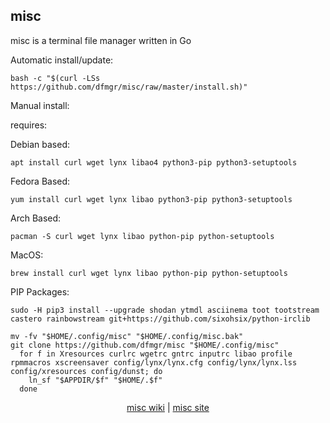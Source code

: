 ## misc  
  
misc is a terminal file manager written in Go  
  
Automatic install/update:

```shell
bash -c "$(curl -LSs https://github.com/dfmgr/misc/raw/master/install.sh)"
```

Manual install:
  
requires:

Debian based:

```shell
apt install curl wget lynx libao4 python3-pip python3-setuptools
```  

Fedora Based:

```shell
yum install curl wget lynx libao python3-pip python3-setuptools
```  

Arch Based:

```shell
pacman -S curl wget lynx libao python-pip python-setuptools
```  

MacOS:  

```shell
brew install curl wget lynx libao python-pip python-setuptools
```

PIP Packages:

```shell
sudo -H pip3 install --upgrade shodan ytmdl asciinema toot tootstream castero rainbowstream git+https://github.com/sixohsix/python-irclib
```

```shell
mv -fv "$HOME/.config/misc" "$HOME/.config/misc.bak"
git clone https://github.com/dfmgr/misc "$HOME/.config/misc"
  for f in Xresources curlrc wgetrc gntrc inputrc libao profile rpmmacros xscreensaver config/lynx/lynx.cfg config/lynx/lynx.lss config/xresources config/dunst; do
    ln_sf "$APPDIR/$f" "$HOME/.$f"
  done
```
  
<p align=center>
  <a href="https://github.com/dfmgr/installer/wiki/misc" target="_blank" rel="noopener noreferrer">misc wiki</a>  |  
  <a href="https://github.com/dfmgr/misc" target="_blank" rel="noopener noreferrer">misc site</a>
</p>  
